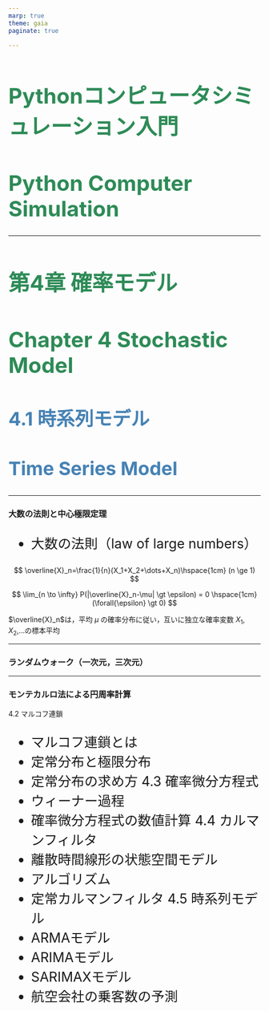 ```yaml
---
marp: true
theme: gaia
paginate: true

---
```


# Pythonコンピュータシミュレーション入門
# Python Computer Simulation

---

# 第4章 確率モデル
# **Chapter 4 Stochastic Model**

## 4.1 時系列モデル
## Time Series Model

---

### 大数の法則と中心極限定理
- 大数の法則（law of large numbers）

$$
\overline{X}_n=\frac{1}{n}(X_1+X_2+\dots+X_n)\hspace{1cm} (n \ge 1)
$$


$$
\lim_{n \to \infty} P(|\overline{X}_n-\mu| \gt \epsilon) = 0 \hspace{1cm} (\forall{\epsilon} \gt 0)
$$

$\overline{X}_n$は，平均 $\mu$ の確率分布に従い，互いに独立な確率変数 $X_1$, $X_2$,$\dots$の標本平均

---

### ランダムウォーク（一次元，三次元）

---

### モンテカルロ法による円周率計算


4.2 マルコフ連鎖
- マルコフ連鎖とは
- 定常分布と極限分布
- 定常分布の求め方
4.3 確率微分方程式
- ウィーナー過程
- 確率微分方程式の数値計算
4.4 カルマンフィルタ
- 離散時間線形の状態空間モデル
- アルゴリズム
- 定常カルマンフィルタ
4.5 時系列モデル
- ARMAモデル
- ARIMAモデル
- SARIMAXモデル
- 航空会社の乗客数の予測




<style>
/* スライドの基本設定 */
section {
  font-size: 20pt;  /* 本文のフォントサイズ */
  color: #333333;   /* 本文の色 */
}

/* 見出しのカスタマイズ */
h1 {
  font-size: 32pt;  /* h1 見出しのフォントサイズ */
  color: #2E8B57;   /* h1 見出しの色 */
}

h2 {
  font-size: 28pt;  /* h2 見出しのフォントサイズ */
  color: #4682B4;   /* h2 見出しの色 */
}

/* スライドの背景色を変更したい場合 */
section {
  background-color: #f9f9f9;  /* 背景色 */
}

/* 箇条書きリストのカスタマイズ */
ul {
  font-size: 20pt;  /* 箇条書きのフォントサイズ */
}

table {
  font-size: 10pt; /* 文字サイズを12ptに設定 */
  margin: auto;
  text-align: left;
}

</style>